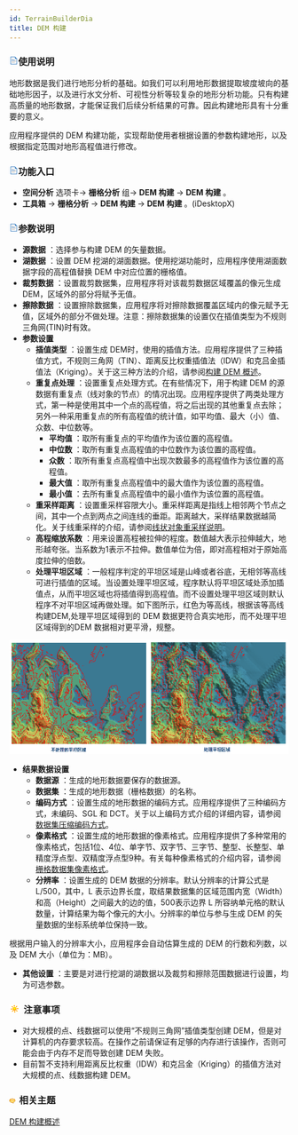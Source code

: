 ```yaml
---
id: TerrainBuilderDia
title: DEM 构建
---
```

### ![](../../img/read.gif)使用说明

地形数据是我们进行地形分析的基础。如我们可以利用地形数据提取坡度坡向的基础地形因子，以及进行水文分析、可视性分析等较复杂的地形分析功能。只有构建高质量的地形数据，才能保证我们后续分析结果的可靠。因此构建地形具有十分重要的意义。

应用程序提供的 DEM 构建功能，实现帮助使用者根据设置的参数构建地形，以及根据指定范围对地形高程值进行修改。

### ![](../../img/read.gif)功能入口

  * **空间分析** 选项卡-> **栅格分析** 组-> **DEM 构建** -> **DEM 构建** 。
  * **工具箱** -> **栅格分析** -> **DEM 构建** -> **DEM 构建** 。(iDesktopX) 

### ![](../../img/read.gif)参数说明

  * **源数据** ：选择参与构建 DEM 的矢量数据。
  * **湖数据** ：设置 DEM 挖湖的湖面数据。使用挖湖功能时，应用程序使用湖面数据字段的高程值替换 DEM 中对应位置的栅格值。
  * **裁剪数据** ：设置裁剪数据集，应用程序将对该裁剪数据区域覆盖的像元生成 DEM，区域外的部分将赋予无值。
  * **擦除数据** ：设置擦除数据集，应用程序将对擦除数据覆盖区域内的像元赋予无值，区域外的部分不做处理。注意：擦除数据集的设置仅在插值类型为不规则三角网(TIN)时有效。
  * **参数设置**
    * **插值类型** ：设置生成 DEM时，使用的插值方法。应用程序提供了三种插值方式，不规则三角网（TIN）、距离反比权重插值法（IDW）和克吕金插值法（Kriging）。关于这三种方法的介绍，请参阅[构建 DEM 概述](AboutTerrainBuilder)。
    * **重复点处理** ：设置重复点处理方式。在有些情况下，用于构建 DEM  的源数据有重复点（线对象的节点）的情况出现。应用程序提供了两类处理方式，第一种是使用其中一个点的高程值，将之后出现的其他重复点去除；另外一种采用重复点的所有高程值的统计值，如平均值、最大（小）值、众数、中位数等。
      * **平均值** ：取所有重复点的平均值作为该位置的高程值。
      * **中位数** ：取所有重复点高程值的中位数作为该位置的高程值。
      * **众数** ：取所有重复点高程值中出现次数最多的高程值作为该位置的高程值。
      * **最大值** ：取所有重复点高程值中的最大值作为该位置的高程值。
      * **最小值** ：去所有重复点高程值中的最小值作为该位置的高程值。
    * **重采样距离** ：设置重采样容限大小。重采样距离是指线上相邻两个节点之间，其中一个点到两点之间连线的垂距。距离越大，采样结果数据越简化。关于线重采样的介绍，请参阅[线状对象重采样说明](../../DataProcessing/Objects/EditObjects/ReSampleIntro)。
    * **高程缩放系数** ：用来设置高程被拉伸的程度。数值越大表示拉伸越大，地形越夸张。当系数为1表示不拉伸。数值单位为倍，即对高程相对于原始高度拉伸的倍数。
    * **处理平坦区域** ：一般程序判定的平坦区域是山峰或者谷底，无相邻等高线可进行插值的区域。当设置处理平坦区域，程序默认将平坦区域处添加插值点，从而平坦区域也将插值得到高程值。而不设置处理平坦区域则默认程序不对平坦区域再做处理。如下图所示，红色为等高线，根据该等高线构建DEM,处理平坦区域得到的 DEM 数据更符合真实地形，而不处理平坦区域得到的DEM 数据相对更平滑，规整。

![](img/ProcessPlatCompare.png)  
  
  * **结果数据设置**
    * **数据源** ：生成的地形数据要保存的数据源。
    * **数据集** ：生成的地形数据（栅格数据）的名称。
    * **编码方式** ：设置生成的地形数据的编码方式。应用程序提供了三种编码方式，未编码、SGL 和 DCT。关于以上编码方式介绍的详细内容，请参阅[数据集压缩编码方式](../../DataProcessing/DataManagement/EncodeType)。
    * **像素格式** ：设置生成的地形数据的像素格式。应用程序提供了多种常用的像素格式，包括1位、4位、单字节、双字节、三字节、整型、长整型、单精度浮点型、双精度浮点型9种。有关每种像素格式的介绍内容，请参阅[栅格数据集像素格式](../VectorRasterConvert/PixelFormat)。
    * **分辨率** ：设置生成的 DEM 数据的分辨率。默认分辨率的计算公式是 L/500，其中，L 表示边界长度，取结果数据集的区域范围内宽（Width）和高（Height）之间最大的边的值，500表示边界 L 所容纳单元格的默认数量，计算结果为每个像元的大小。分辨率的单位与参与生成 DEM 的矢量数据的坐标系统单位保持一致。 

根据用户输入的分辨率大小，应用程序会自动估算生成的 DEM 的行数和列数，以及 DEM 大小（单位为：MB）。

  * **其他设置** ：主要是对进行挖湖的湖数据以及裁剪和擦除范围数据进行设置，均为可选参数。

### ![](../../img/note.png) 注意事项

  * 对大规模的点、线数据可以使用“不规则三角网”插值类型创建 DEM，但是对计算机的内存要求较高。在操作之前请保证有足够的内存进行该操作，否则可能会由于内存不足而导致创建 DEM 失败。
  * 目前暂不支持利用距离反比权重（IDW）和克吕金（Kriging）的插值方法对大规模的点、线数据构建 DEM。

### ![](../../img/seealso.png) 相关主题

 [DEM 构建概述](AboutTerrainBuilder)

